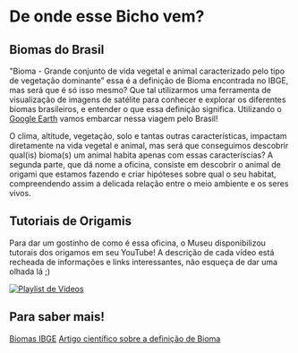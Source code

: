 # De onde esse Bicho vem?

## Biomas do Brasil

"Bioma - Grande conjunto de vida vegetal e animal caracterizado pelo tipo de vegetação dominante” essa é a definição de Bioma encontrada no IBGE, mas será que é só isso mesmo? Que tal utilizarmos uma ferramenta de visualização de imagens de satélite para conhecer e explorar os diferentes biomas brasileiros, e entender o que essa definição significa. Utilizando o [Google Earth](https://earth.google.com/) vamos embarcar nessa viagem pelo Brasil!

O clima, altitude, vegetação, solo e tantas outras características, impactam diretamente na vida vegetal e animal, mas será que conseguimos descobrir qual(is) bioma(s) um animal habita apenas com essas caracteríscias? A segunda parte, que dá nome a oficina, consiste em descobrir o animal de origami que estamos fazendo e criar hipóteses sobre qual o seu habitat, compreendendo assim a delicada relação entre o meio ambiente e os seres vivos. 

## Tutoriais de Origamis

Para dar um gostinho de como é essa oficina, o Museu disponibilizou tutorais dos origamos em seu YouTube! A descrição de cada vídeo está recheada de informações e links interessantes, não esqueça de dar uma olhada lá ;)

[![Playlist de Vídeos](video.png)](https://youtube.com/playlist?list=PL7FkgJrOVo2bBwugblsqzjxyxkubx507Q)

## Para saber mais!
[Biomas IBGE](https://geoftp.ibge.gov.br/informacoes_ambientais/estudos_ambientais/biomas/documentos/Sintese_Descricao_Biomas.pdf)
[Artigo científico sobre a definição de Bioma](https://www.scielo.br/scielo.php?script=sci_arttext&pid=S0102-33062006000100002)
